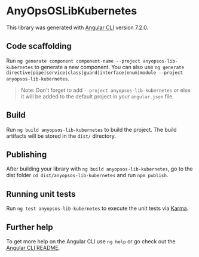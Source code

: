 # AnyOpsOSLibKubernetes

This library was generated with [Angular CLI](https://github.com/angular/angular-cli) version 7.2.0.

## Code scaffolding

Run `ng generate component component-name --project anyopsos-lib-kubernetes` to generate a new component. You can also use `ng generate directive|pipe|service|class|guard|interface|enum|module --project anyopsos-lib-kubernetes`.
> Note: Don't forget to add `--project anyopsos-lib-kubernetes` or else it will be added to the default project in your `angular.json` file. 

## Build

Run `ng build anyopsos-lib-kubernetes` to build the project. The build artifacts will be stored in the `dist/` directory.

## Publishing

After building your library with `ng build anyopsos-lib-kubernetes`, go to the dist folder `cd dist/anyopsos-lib-kubernetes` and run `npm publish`.

## Running unit tests

Run `ng test anyopsos-lib-kubernetes` to execute the unit tests via [Karma](https://karma-runner.github.io).

## Further help

To get more help on the Angular CLI use `ng help` or go check out the [Angular CLI README](https://github.com/angular/angular-cli/blob/master/README.md).
